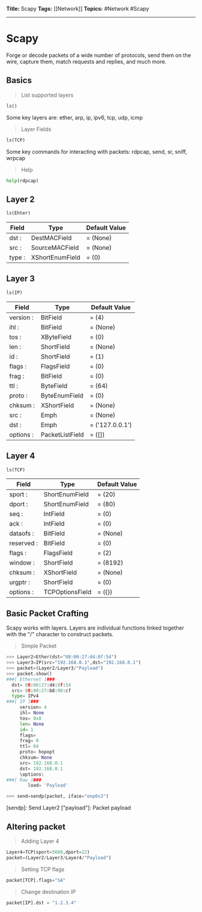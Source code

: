 **Title:** Scapy
**Tags:** [[Network]]
**Topics:** #Network #Scapy

---
# Scapy
Forge or decode packets of a wide number of protocols, send them on the wire, capture them, match requests and replies, and much more.

## Basics
> List supported layers
```python
ls()
```

Some key layers are:
ether, arp, ip, ipv6, tcp, udp, icmp

> Layer Fields
```python
ls(TCP)
```

Some key commands for interacting with packets:
rdpcap, send, sr, sniff, wrpcap

> Help
```python
help(rdpcap)
```

## Layer 2
```python
ls(Ehter)
```
| Field | Type | Default Value |
| --- | --- | ---| 
| dst : | DestMACField | = (None) | 
| src : | SourceMACField | = (None) | 
| type : | XShortEnumField | = (0) |

## Layer 3
```python
ls(IP)
```
| Field | Type | Default Value | 
| --- | --- | --- |
| version : | BitField | = (4) |
| ihl : | BitField | = (None) |
| tos : | XByteField | = (0) |
| len : | ShortField | = (None) |
| id : | ShortField | = (1) |
| flags : | FlagsField | = (0) |
| frag : | BitField | = (0) |
| ttl : | ByteField | = (64) |
| proto : | ByteEnumField | = (0) |
| chksum : | XShortField | = (None) |
| src : | Emph | = (None) |
| dst : | Emph | = ('127.0.0.1') |
| options : | PacketListField | = ([]) |

## Layer 4
```python
ls(TCP)
```
| Field | Type | Default Value |
| --- | --- | --- |
| sport : | ShortEnumField | = (20) |
| dport : | ShortEnumField | = (80) | 
| seq : | IntField | = (0) |
| ack : | IntField | = (0) |
| dataofs : | BitField | = (None) |
| reserved : | BitField | = (0) |
| flags : | FlagsField | = (2) |
| window : | ShortField | = (8192) |
| chksum : | XShortField | = (None) |
| urgptr : | ShortField | = (0) |
| options : | TCPOptionsField | = ({}) |
## Basic Packet Crafting
Scapy works with layers. Layers are individual functions linked together with the "/" character to construct packets.

> Simple Packet
```python
>>> Layer2=Ether(dst="08:00:27:d4:8f:54")
>>> Layer3=IP(src="192.168.0.1",dst="192.168.0.1")
>>> packet=(Layer2/Layer3/"Payload")
>>> packet.show()
###[ Ethernet ]###
  dst= 08:00:27:d4:8f:54
  src= 08:00:27:b8:90:cf
  type= IPv4
###[ IP ]###
     version= 4
     ihl= None
     tos= 0x0
     len= None
     id= 1
     flags=
     frag= 0
     ttl= 64
     proto= hopopt
     chksum= None
     src= 192.168.0.1
     dst= 192.168.0.1
     \options\
###[ Raw ]###
        load= 'Payload'

>>> send=sendp(packet, iface="enp0s3")
```
[sendp]: Send Layer2
["payload"]: Packet payload

## Altering packet
> Adding Layer 4
```python
Layer4=TCP(sport=5600,dport=22)
packet=(Layer2/Layer3/Layer4/"Payload")
```

> Setting TCP flags
```python
packet[TCP].flags="SA"
```

> Change destination IP
```python
packet[IP].dst = "1.2.3.4"
```


